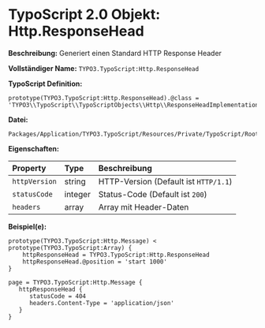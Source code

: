 # TypoScript 2.0 Objekt: Http.ResponseHead

**Beschreibung:** Generiert einen Standard HTTP Response Header

**Vollständiger Name:** `TYPO3.TypoScript:Http.ResponseHead`

**TypoScript Definition:** 
```
prototype(TYPO3.TypoScript:Http.ResponseHead).@class = 'TYPO3\\TypoScript\\TypoScriptObjects\\Http\\ResponseHeadImplementation'
```

**Datei:**
```
Packages/Application/TYPO3.TypoScript/Resources/Private/TypoScript/Root.ts2
```

**Eigenschaften:**

| Property | Type | Beschreibung |
| :------- | :------ | :------- |
| `httpVersion` | string | HTTP-Version (Default ist `HTTP/1.1`) |
| `statusCode` | integer | Status-Code (Default ist `200`) |
| `headers` | array | Array mit Header-Daten |


**Beispiel(e):**

```
prototype(TYPO3.TypoScript:Http.Message) < prototype(TYPO3.TypoScript:Array) {
	httpResponseHead = TYPO3.TypoScript:Http.ResponseHead
	httpResponseHead.@position = 'start 1000'
}

page = TYPO3.TypoScript:Http.Message {
   httpResponseHead {
      statusCode = 404
      headers.Content-Type = 'application/json'
   }
}
```